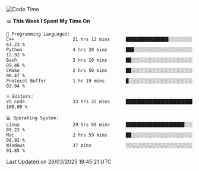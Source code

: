 
<!--START_SECTION:waka-->
![Code Time](http://img.shields.io/badge/Code%20Time-3%2C245%20hrs%2048%20mins-blue)

📊 **This Week I Spent My Time On** 

```text
💬 Programming Languages: 
C++                      21 hrs 12 mins      ████████████████░░░░░░░░░   63.23 % 
Python                   4 hrs 20 mins       ███░░░░░░░░░░░░░░░░░░░░░░   12.92 % 
Bash                     3 hrs 10 mins       ██░░░░░░░░░░░░░░░░░░░░░░░   09.46 % 
CMake                    2 hrs 50 mins       ██░░░░░░░░░░░░░░░░░░░░░░░   08.47 % 
Protocol Buffer          1 hr 19 mins        █░░░░░░░░░░░░░░░░░░░░░░░░   03.94 % 

🔥 Editors: 
VS Code                  33 hrs 32 mins      █████████████████████████   100.00 % 

💻 Operating System: 
Linux                    29 hrs 55 mins      ██████████████████████░░░   89.23 % 
Mac                      2 hrs 59 mins       ██░░░░░░░░░░░░░░░░░░░░░░░   08.92 % 
Windows                  37 mins             ░░░░░░░░░░░░░░░░░░░░░░░░░   01.85 % 
```


 Last Updated on 26/03/2025 18:45:21 UTC
<!--END_SECTION:waka-->

